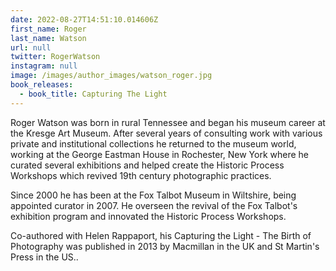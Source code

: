 ```yaml
---
date: 2022-08-27T14:51:10.014606Z
first_name: Roger
last_name: Watson
url: null
twitter: RogerWatson
instagram: null
image: /images/author_images/watson_roger.jpg
book_releases:
  - book_title: Capturing The Light
---
```

Roger Watson was born in rural Tennessee and began his museum career at the Kresge Art Museum. After several years of consulting work with various private and institutional collections he returned to the museum world, working at the George Eastman House in Rochester, New York where he curated several exhibitions and helped create the Historic Process Workshops which revived 19th century photographic practices.

Since 2000 he has been at the Fox Talbot Museum in Wiltshire, being appointed curator in 2007. He overseen the revival of the Fox Talbot's exhibition program and innovated the Historic Process Workshops. 

Co-authored with Helen Rappaport, his Capturing the Light - The Birth of Photography was published in 2013 by Macmillan in the UK and St Martin's Press in the US..
